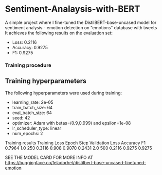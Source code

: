 # Sentiment-Analaysis-with-BERT
A simple project where I fine-tuned the DistilBERT-base-uncased model for sentiment analysis - emotion detection on "emotions" database with tweets
It achieves the following results on the evaluation set:
- Loss: 0.2116
- Accuracy: 0.9275
- F1: 0.9275
### Training procedure
## Training hyperparameters

The following hyperparameters were used during training:

- learning_rate: 2e-05
- train_batch_size: 64
- eval_batch_size: 64
- seed: 42
- optimizer: Adam with betas=(0.9,0.999) and epsilon=1e-08
- lr_scheduler_type: linear
- num_epochs: 2

Training results
Training Loss 	Epoch 	Step 	Validation Loss 	Accuracy 	F1
0.7964 	1.0 	250 	0.3116 	0.908 	0.9070
0.2431 	2.0 	500 	0.2116 	0.9275 	0.9275

SEE THE MODEL CARD FOR MORE INFO AT
https://huggingface.co/feladorhet/distilbert-base-uncased-finetuned-emotion

